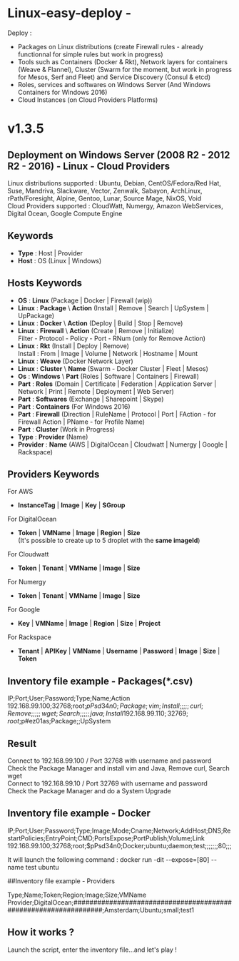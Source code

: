 # Linux-easy-deploy - 

Deploy : 

- Packages on Linux distributions (create Firewall rules - already functionnal for simple rules but work in progress)
- Tools such as Containers (Docker & Rkt), Network layers for containers (Weave & Flannel), Cluster (Swarm for the moment, but work in progress for Mesos, Serf and Fleet) and Service Discovery (Consul & etcd)
- Roles, services and softwares on Windows Server (And Windows Containers for Windows 2016)  
- Cloud Instances (on Cloud Providers Platforms) 

# v1.3.5

## Deployment on Windows Server (2008 R2 - 2012 R2 - 2016) - Linux - Cloud Providers  
Linux distributions supported : Ubuntu, Debian, CentOS/Fedora/Red Hat, Suse, Mandriva, Slackware, Vector, Zenwalk, Sabayon, ArchLinux, rPath/Foresight, Alpine, Gentoo, Lunar, Source Mage, NixOS, Void  
Cloud Providers supported : CloudWatt, Numergy, Amazon WebServices, Digital Ocean, Google Compute Engine  

## Keywords 
- **Type** : Host | Provider  
- **Host** : OS (Linux | Windows)    

## Hosts Keywords
- **OS** : **Linux** (Package | Docker | Firewall (wip))     
- **Linux** : **Package** \ **Action** (Install | Remove | Search | UpSystem | UpPackage)    
- **Linux** : **Docker** \ **Action** (Deploy | Build | Stop | Remove)  
- **Linux** : **Firewall** \ **Action** (Create | Remove | Initialize)  
Filter - Protocol - Policy - Port - RNum (only for Remove Action)  
- **Linux** : **Rkt** (Install | Deploy | Remove)  
Install : From | Image | Volume | Network | Hostname | Mount  
- **Linux** : **Weave** (Docker Network Layer)  
- **Linux** : **Cluster** \ **Name** (Swarm - Docker Cluster | Fleet | Mesos)    
- **Os** : **Windows** \ **Part** (Roles | Software | Containers | Firewall)    
- **Part** : **Roles** (Domain | Certificate | Federation | Application Server | Network | Print | Remote | Deployment | Web Server)        
- **Part** : **Softwares** (Exchange | Sharepoint | Skype)  
- **Part** : **Containers** (For Windows 2016)  
- **Part** : **Firewall** (Direction | RuleName | Protocol | Port | FAction - for Firewall Action | PName - for Profile Name)  
- **Part** : **Cluster** (Work in Progress)
- **Type** : **Provider** (Name)  
- **Provider** : **Name** (AWS | DigitalOcean | Cloudwatt | Numergy | Google | Rackspace)  

## Providers Keywords
For AWS  
- **InstanceTag** | **Image** | **Key** | **SGroup**  

For DigitalOcean  
- **Token** | **VMName** | **Image** | **Region** | **Size**  
(It's possible to create up to 5 droplet with the **same imageId**)  

For Cloudwatt  
- **Token** | **Tenant** | **VMName** | **Image** | **Size**  

For Numergy  
- **Token** | **Tenant** | **VMName** | **Image** | **Size**  

For Google  
- **Key** | **VMName** | **Image** | **Region** | **Size** | **Project**  

For Rackspace  
- **Tenant** | **APIKey** | **VMName** | **Username** | **Password** | **Image** | **Size** | **Token** 

## Inventory file example - Packages(*.csv)

  IP;Port;User;Password;Type;Name;Action  
  192.168.99.100;32768;root;$pPsd34n0;Package;vim;Install  
  ;;;;;curl;Remove  
  ;;;;;wget;Search  
  ;;;;;java;Install  
  192.168.99.110;32769;root;$p#ez01as;Package;;UpSystem  

## Result
Connect to 192.168.99.100 / Port 32768 with username and password  
Check the Package Manager and install vim and Java, Remove curl, Search wget  
Connect to 192.168.99.10 / Port 32769 with username and password  
Check the Package Manager and do a System Upgrade  

## Inventory file example - Docker  
  IP;Port;User;Password;Type;Image;Mode;Cname;Network;AddHost;DNS;RestartPolicies;EntryPoint;CMD;PortsExpose;PortPublish;Volume;Link  
  192.168.99.100;32768;root;$pPsd34n0;Docker;ubuntu;daemon;test;;;;;;;80;;;  
  
  It will launch the following command : docker run -dit --expose=[80] --name test ubuntu  

##Inventory file example - Providers
    
Type;Name;Token;Region;Image;Size;VMName
Provider;DigitalOcean;################################################################;Amsterdam;Ubuntu;small;test1

## How it works ?
Launch the script, enter the inventory file...and let's play !
